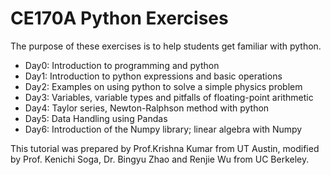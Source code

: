 # CE170A Python Exercises

The purpose of these exercises is to help students get familiar with python. 
* Day0: Introduction to programming and python 
* Day1: Introduction to python expressions and basic operations
* Day2: Examples on using python to solve a simple physics problem 
* Day3: Variables, variable types and pitfalls of floating-point arithmetic
* Day4: Taylor series, Newton-Ralphson method with python
* Day5: Data Handling using Pandas
* Day6: Introduction of the Numpy library; linear algebra with Numpy 


This tutorial was prepared by Prof.Krishna Kumar from UT Austin, modified by Prof. Kenichi Soga, Dr. Bingyu Zhao and Renjie Wu from UC Berkeley. 
